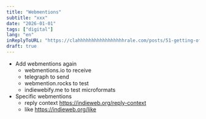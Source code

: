 ```yaml
---
title: "Webmentions"
subtitle: "xxx"
date: "2026-01-01"
tags: ["digital"]
lang: "en"
inReplyToURL: "https://clahhhhhhhhhhhhhhhhhrale.com/posts/51-getting-off-tracks/"
draft: true
---
```


- Add webmentions again
  - webmentions.io to receive
  - telegraph to send
  - webmention.rocks to test
  - indiewebify.me to test microformats
- Specific webmentions
  - reply context https://indieweb.org/reply-context
  - like https://indieweb.org/like
